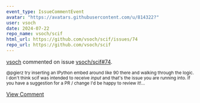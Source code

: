 ```yaml
---
event_type: IssueCommentEvent
avatar: "https://avatars.githubusercontent.com/u/814322?"
user: vsoch
date: 2024-07-22
repo_name: vsoch/scif
html_url: https://github.com/vsoch/scif/issues/74
repo_url: https://github.com/vsoch/scif
---
```


<a href='https://github.com/vsoch' target='_blank'>vsoch</a> commented on issue <a href='https://github.com/vsoch/scif/issues/74' target='_blank'>vsoch/scif#74</a>.

<small>@pgierz try inserting an IPython embed around like 90 there and walking through the logic. I don't think scif was intended to receive _input_ and that's the issue you are running into. If you have a suggestion for a PR / change I'd be happy to review it!...</small>

<a href='https://github.com/vsoch/scif/issues/74' target='_blank'>View Comment</a>